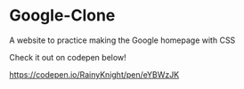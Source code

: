 # Google-Clone
A website to practice making the Google homepage with CSS

Check it out on codepen below!

https://codepen.io/RainyKnight/pen/eYBWzJK
